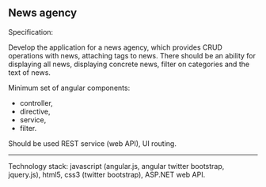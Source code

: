 News agency
----------------------------------------------------------------------------------------------------------------------

Specification:

Develop the application for a news agency, which provides CRUD operations with news, attaching tags to news.
There should be an ability for displaying all news, displaying concrete news,
filter on categories and the text of news.


Minimum set of angular components:
- controller, 
- directive, 
- service, 
- filter.


Should be used REST service (web API), UI routing.


----------------------------------------------------------------------------------------------------------------------
Technology stack: javascript (angular.js, angular twitter bootstrap, jquery.js), html5, css3 (twitter bootstrap), ASP.NET web API.

 

